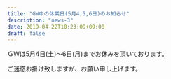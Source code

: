 ```yaml
---
title: "GW中の休業日(5月4,5,6日)のお知らせ"
description: "news-3"
date: 2019-04-22T10:23:09+09:00
draft: false
---
```


ＧＷは5月4日(土)～6日(月)までお休みを頂いております。

ご迷惑お掛け致しますが、お願い申し上げます。